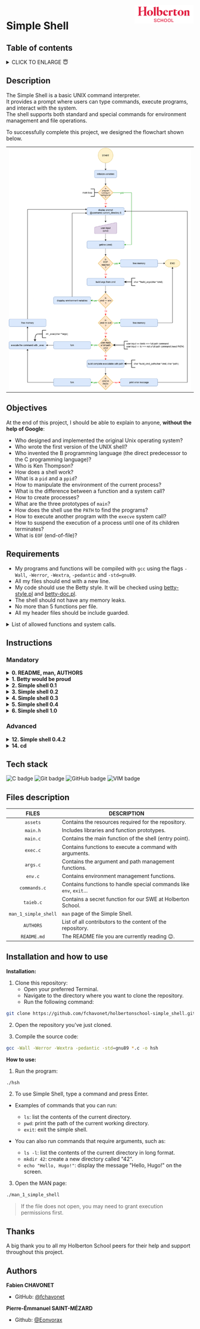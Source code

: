 <img height="50" align="right" src="https://raw.githubusercontent.com/fchavonet/fchavonet/refs/heads/main/assets/images/logo-holberton_school.webp" alt="Holberton School logo">

# Simple Shell

## Table of contents

<details>
    <summary>
        CLICK TO ENLARGE 😇
    </summary>
    <a href="#description">Description</a>
    <br>
    <a href="#objectives">Objectives</a>
    <br>
    <a href="#requirements">Requirements</a>
    <br>
    <a href="#instructions">Instructions</a>
    <br>
    <a href="#tech-stack">Tech stack</a>
    <br>
    <a href="#files-description">Files description</a>
    <br>
    <a href="#installation_and_how_to_use">Installation and how to use</a>
    <br>
    <a href="#thanks">Thanks</a>
    <br>
    <a href="#authors">Authors</a>
</details>

## <span id="description">Description</span>

The Simple Shell is a basic UNIX command interpreter.  
It provides a prompt where users can type commands, execute programs, and interact with the system.  
The shell supports both standard and special commands for environment management and file operations.

To successfully complete this project, we designed the flowchart shown below.

<table>
    <tr valign="top">
        <td align="center">
            <picture>
                <source media="(prefers-color-scheme: dark)" srcset="./assets/images/simple_shell_flowchart-dark.webp">
                <source media="(prefers-color-scheme: light)" srcset="./assets/images/simple_shell_flowchart-light.webp">
                <img width="100%" src="./assets/images/simple_shell_flowchart.webp" alt="Simple Shell Flowchart">
            </picture>
        </td>
    </tr>
</table>

## <span id="objectives">Objectives</span>

At the end of this project, I should be able to explain to anyone, **without the help of Google**:

- Who designed and implemented the original Unix operating system?
- Who wrote the first version of the UNIX shell?
- Who invented the B programming language (the direct predecessor to the C programming language)?
- Who is Ken Thompson?
- How does a shell work?
- What is a `pid` and a `ppid`?
- How to manipulate the environment of the current process?
- What is the difference between a function and a system call?
- How to create processes?
- What are the three prototypes of `main`?
- How does the shell use the `PATH` to find the programs?
- How to execute another program with the `execve` system call?
- How to suspend the execution of a process until one of its children terminates?
- What is `EOF` (end-of-file)?

## <span id="requirements">Requirements</span>

- My programs and functions will be compiled with `gcc` using the flags `-Wall`, `-Werror`, `-Wextra`, `-pedantic` and `-std=gnu89`.
- All my files should end with a new line.
- My code should use the Betty style. It will be checked using [betty-style.pl](https://github.com/hs-hq/Betty/blob/main/betty-style.pl) and [betty-doc.pl](https://github.com/hs-hq/Betty/blob/main/betty-doc.pl).
- The shell should not have any memory leaks.
- No more than 5 functions per file.
- All my header files should be include guarded.

<details>
    <summary>
        List of allowed functions and system calls.
    </summary>

- `all` functions from string.h
- `access` (man 2 access)
- `chdir` (man 2 chdir)
- `close` (man 2 close)
- `closedir` (man 3 closedir)
- `execve` (man 2 execve)
- `exit` (man 3 exit)
- `_exit` (man 2 _exit)
- `fflush` (man 3 fflush)
- `fork` (man 2 fork)
- `free` (man 3 free)
- `getcwd` (man 3 getcwd)
- `getline` (man 3 getline)
- `getpid` (man 2 getpid)
- `isatty` (man 3 isatty)
- `kill` (man 2 kill)
- `malloc` (man 3 malloc)
- `open` (man 2 open)
- `opendir` (man 3 opendir)
- `perror` (man 3 perror)
- `printf` (man 3 printf)
- `fprintf` (man 3 fprintf)
- `vfprintf` (man 3 vfprintf)
- `sprintf` (man 3 sprintf)
- `putchar` (man 3 putchar)
- `read` (man 2 read)
- `readdir` (man 3 readdir)
- `signal` (man 2 signal)
- `stat` (__xstat) (man 2 stat)
- `lstat` (__lxstat) (man 2 lstat)
- `fstat` (__fxstat) (man 2 fstat)
- `strtok` (man 3 strtok)
- `wait` (man 2 wait)
- `waitpid` (man 2 waitpid)
- `wait3` (man 2 wait3)
- `wait4` (man 2 wait4)
- `write` (man 2 write)

</details>

## <span id="instructions">Instructions</span>

### Mandatory

<details>
    <summary>
        <b>0. README, man, AUTHORS</b>
    </summary>
    <br>

- Write a `README`.
- Write a `man` for your shell.
- You should have an `AUTHORS` file at the root of your repository, listing all individuals having contributed content to the repository. Format, see [Docker](https://github.com/moby/moby/blob/master/AUTHORS).

#
**Repo:**
- GitHub repository: `holbertonschool-simple_shell`.
- File: `README.md`, `man_1_simple_shell`, `AUTHORS`.
<hr>
</details>

<details>
    <summary>
        <b>1. Betty would be proud</b>
    </summary>
    <br>

Write a beautiful code that passes the Betty checks.

#
**Repo:**
- GitHub repository: `holbertonschool-simple_shell`.
<hr>
</details>

<details>
    <summary>
        <b>2. Simple shell 0.1</b>
    </summary>
    <br>

Write a UNIX command line interpreter.

- Usage: `simple_shell`.

Your Shell should:

- Display a prompt and wait for the user to type a command. A command line always ends with a new line.
- The prompt is displayed again each time a command has been executed.
- The command lines are simple, no semicolons, no pipes, no redirections or any other advanced features.
- The command lines are made only of one word. No arguments will be passed to programs.
- If an executable cannot be found, print an error message and display the prompt again.
- Handle errors.
- You have to handle the “end of file” condition (`Ctrl+D`)

You don’t have to:

- Use the PATH.
- Implement built-ins.
- Handle special characters: `"`, `'`, `` ` ``, `\`, `*`, `&`, `#`.
- Be able to move the cursor.
- Handle commands with arguments.

`execve` will be the core part of your Shell, don’t forget to pass the environ to it…

```bash
julien@ubuntu:~/shell$ ./shell 
#cisfun$ ls
./shell: No such file or directory
#cisfun$ /bin/ls
barbie_j       env-main.c  exec.c  fork.c  pid.c  ppid.c    prompt   prompt.c  shell.c  stat.c         wait
env-environ.c  exec    fork    mypid   ppid   printenv  promptc  shell     stat test_scripting.sh  wait.c
#cisfun$ ^[[D^[[D^[[D
./shell: No such file or directory
#cisfun$ ^[[C^[[C^[[C^[[C
./shell: No such file or directory
#cisfun$ exit
./shell: No such file or directory
#cisfun$ ^C
julien@ubuntu:~/shell$ echo "/bin/ls" | ./shell
barbie_j       env-main.c  exec.c  fork.c  pid.c  ppid.c    prompt   prompt.c  shell.c  stat.c         wait
env-environ.c  exec    fork    mypid   ppid   printenv  promptc  shell     stat test_scripting.sh  wait.c
julien@ubuntu:~/shell$
```

#
**Repo:**
- GitHub repository: `holbertonschool-simple_shell`.
<hr>
</details>

<details>
    <summary>
        <b>3. Simple shell 0.2</b>
    </summary>
    <br>

Simple shell 0.1 +

- Handle command lines with arguments.

#
**Repo:**
- GitHub repository: `holbertonschool-simple_shell`.
<hr>
</details>

<details>
    <summary>
        <b>4. Simple shell 0.3</b>
    </summary>
    <br>

Simple shell 0.2 +

- Handle the `PATH`.
- `fork` must not be called if the command doesn’t exist.

```bash
julien@ubuntu:~/shell$ ./shell_0.3
:) /bin/ls
barbie_j       env-main.c  exec.c  fork.c  pid.c  ppid.c    prompt   prompt.c  shell_0.3  stat    test_scripting.sh  wait.c
env-environ.c  exec    fork    mypid   ppid   printenv  promptc  shell     shell.c    stat.c  wait
:) ls
barbie_j       env-main.c  exec.c  fork.c  pid.c  ppid.c    prompt   prompt.c  shell_0.3  stat    test_scripting.sh  wait.c
env-environ.c  exec    fork    mypid   ppid   printenv  promptc  shell     shell.c    stat.c  wait
:) ls -l /tmp 
total 20
-rw------- 1 julien julien    0 Dec  5 12:09 config-err-aAMZrR
drwx------ 3 root   root   4096 Dec  5 12:09 systemd-private-062a0eca7f2a44349733e78cb4abdff4-colord.service-V7DUzr
drwx------ 3 root   root   4096 Dec  5 12:09 systemd-private-062a0eca7f2a44349733e78cb4abdff4-rtkit-daemon.service-ANGvoV
drwx------ 3 root   root   4096 Dec  5 12:07 systemd-private-062a0eca7f2a44349733e78cb4abdff4-systemd-timesyncd.service-CdXUtH
-rw-rw-r-- 1 julien julien    0 Dec  5 12:09 unity_support_test.0
:) ^C
julien@ubuntu:~/shell$ 
```

#
**Repo:**
- GitHub repository: `holbertonschool-simple_shell`.
<hr>
</details>

<details>
    <summary>
        <b>5. Simple shell 0.4</b>
    </summary>
    <br>

Simple shell 0.3 +

- Implement the `exit` built-in, that exits the shell.
- Usage: `exit`.
- You don’t have to handle any argument to the built-in `exit`.

#
**Repo:**
- GitHub repository: `holbertonschool-simple_shell`.
<hr>
</details>

<details>
    <summary>
        <b>6. Simple shell 1.0</b>
    </summary>
    <br>

Simple shell 0.4 +

- Implement the `env` built-in, that prints the current environment.

```bash
julien@ubuntu:~/shell$ ./simple_shell
$ env
USER=julien
LANGUAGE=en_US
SESSION=ubuntu
COMPIZ_CONFIG_PROFILE=ubuntu
SHLVL=1
HOME=/home/julien
C_IS=Fun_:)
DESKTOP_SESSION=ubuntu
LOGNAME=julien
TERM=xterm-256color
PATH=/home/julien/bin:/home/julien/.local/bin:/usr/local/sbin:/usr/local/bin:/usr/sbin:/usr/bin:/sbin:/bin:/usr/games:/usr/local/games:/snap/bin
DISPLAY=:0
$ exit
julien@ubuntu:~/shell$ 
```

#
**Repo:**
- GitHub repository: `holbertonschool-simple_shell`.
<hr>
</details>

### Advanced

<details>
    <summary>
        <b>12. Simple shell 0.4.2</b>
    </summary>
    <br>

Simple shell 0.4 +

- Handle `Ctrl+C`: your shell should not quit when the user inputs `^C`.

#
**Repo:**
- GitHub repository: `holbertonschool-simple_shell`.
<hr>
</details>

<details>
    <summary>
        <b>14. cd</b>
    </summary>
    <br>

Simple shell 1.0 +

Implement the builtin command `cd`:

- Changes the current directory of the process.
- Command syntax: `cd [DIRECTORY]`.
- If no argument is given to `cd` the command must be interpreted like `cd $HOME`.
- You have to handle the command `cd -`.
- You have to update the environment variable `PWD` when you change directory.

#
**Repo:**
- GitHub repository: `holbertonschool-simple_shell`.
<hr>
</details>

## <span id="tech-stack">Tech stack</span>

<p align="left">
    <img src="https://img.shields.io/badge/C-a8b9cc?logo=&logoColor=black&style=for-the-badge" alt="C badge">
    <img src="https://img.shields.io/badge/GIT-f05032?logo=git&logoColor=white&style=for-the-badge" alt="Git badge">
    <img src="https://img.shields.io/badge/GITHUB-181717?logo=github&logoColor=white&style=for-the-badge" alt="GitHub badge">
    <img src="https://img.shields.io/badge/VIM-019733?logo=vim&logoColor=white&style=for-the-badge" alt="VIM badge">
</p>

## <span id="files-description">Files description</span>

| **FILES**            | **DESCRIPTION**                                                      |
| :------------------: | -------------------------------------------------------------------- |
| `assets`             | Contains the resources required for the repository.                  |
| `main.h`             | Includes libraries and function prototypes.                          |
| `main.c`             | Contains the main function of the shell (entry point).              |
| `exec.c`             | Contains functions to execute a command with arguments.              |
| `args.c`             | Contains the argument and path management functions.                 |
| `env.c`              | Contains environment management functions.                           |
| `commands.c`         | Contains functions to handle special commands like `env`, `exit`... |
| `taieb.c`            | Contains a secret function for our SWE at Holberton School.          |
| `man_1_simple_shell` | `man` page of the Simple Shell.                                      |
| `AUTHORS`            | List of all contributors to the content of the repository.           |
| `README.md`          | The README file you are currently reading 😉.                       |

## <span id="installation_and_how_to_use">Installation and how to use</span>

**Installation:**

1. Clone this repository:
    - Open your preferred Terminal.
    - Navigate to the directory where you want to clone the repository.
    - Run the following command:

```bash
git clone https://github.com/fchavonet/holbertonschool-simple_shell.git
```

2. Open the repository you've just cloned.

3. Compile the source code:

```bash
gcc -Wall -Werror -Wextra -pedantic -std=gnu89 *.c -o hsh
```

**How to use:**

1. Run the program:

```bash
./hsh
```

2. To use Simple Shell, type a command and press Enter.

- Examples of commands that you can run:
    - `ls`: list the contents of the current directory.
    - `pwd`: print the path of the current working directory.
    - `exit`: exit the simple shell.

- You can also run commands that require arguments, such as:
    - `ls -l`: list the contents of the current directory in long format.
    - `mkdir 42`: create a new directory called "42".
    - `echo "Hello, Hugo!"`: display the message "Hello, Hugo!" on the screen.

3. Open the MAN page:

```bash
./man_1_simple_shell
```

> If the file does not open, you may need to grant execution permissions first.

## <span id="thanks">Thanks</span>

A big thank you to all my Holberton School peers for their help and support throughout this project.

## <span id="authors">Authors</span>

**Fabien CHAVONET**
- GitHub: [@fchavonet](https://github.com/fchavonet)

**Pierre-Émmanuel SAINT-MÉZARD**
- Github: [@Eonvorax](https://github.com/Eonvorax)
